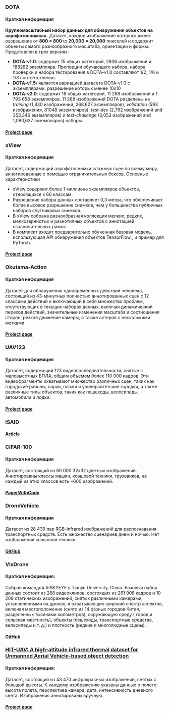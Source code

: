 ### DOTA

#### Краткая информация
**Крупномасштабный набор данных для обнаружения объектов на аэрофотоснимках.** Датасет, каждое изображение которого имеет разрешение от **800 × 800** to **20,000 × 20,000** пикселей и содержит объекты самого разнообразного масштаба, ориентации и формы. Представлен в трех версиях:
- **DOTA-v1.0**: cодержит 15 общих категорий, 2806 изображений и 188282 экземпляра. Пропорции обучающего набора, набора проверки и набора тестирования в DOTA-v1.0 составляют 1/2, 1/6 и 1/3 соответственно.
- **DOTA-v1.5:** является вариацией датасета DOTA-v1.0 с экземплярами, разрешение которых менее 10x10
- **DOTA-v2.0**: содержит 18 общих категорий, 11 268 изображений и 1 793 658 экземпляров. 11 268 изображений DOTA разделены на *training* (1,830 изображений, 268,627 экземпляров), *validation* (593 изображения,  81048 экземпляров), *test-dev* (2,792 изображений and 353,346 экземпляров) и *test-challenge* (6,053 изображений and 1,090,637 экземпляров) наборы.
#### [Project page](https://captain-whu.github.io/DOTA/index.html)


### xView 
#### Краткая информация
Датасет, содержащий аэрофотоснимки сложных сцен по всему миру, аннотированные с помощью ограничительных боксов.
Основные характеристики
- xView содержит более 1 миллиона экземпляров объектов, относящихся к 60 классам.
- Разрешение набора данных составляет 0,3 метра, что обеспечивает более высокое разрешение снимков, чем у большинства публичных наборов спутниковых снимков.
- В xView собрана разнообразная коллекция мелких, редких, мелкозернистых и разнотипных объектов с аннотацией ограничительных рамок.
- В комплект входит предварительно обученная базовая модель, использующая API обнаружения объектов TensorFlow , и пример для PyTorch.
#### [Project page](http://xviewdataset.org/)


### Okutama-Action
#### Краткая информация
Датасет для обнаружения одновременных действий человека, состоящий из 43-минутных полностью аннотированных сцен с 12 классами действий и включающий в себя множество проблем, отсутствующих в текущих наборах данных, включая динамический переход действий, значительные изменения масштаба и соотношения сторон, резкое движение камеры, а также актеров с несколькими метками.
#### [Project page](https://github.com/miquelmarti/Okutama-Action)


### UAV123
#### Краткая информация
Датасет, содержащий 123 видеопоследовательности, снятые с маловысотных БПЛА, общим объемом более 110 000 кадров. Эти видеофрагменты охватывают множество различных сцен, таких как городские районы, парки, пляжи и университетские городки, а также различные типы объектов, таких как пешеходы, велосипеды, автомобили и лодки.
#### [Project page](https://cemse.kaust.edu.sa/ivul/uav123)


### iSAID
#### [Article](https://arxiv.org/abs/1905.12886v2)


### CIFAR-100
#### Краткая информация
Датасет, состоящий из 60 000 32x32 цветных изображений. Аннотированы классы машин, ковшовой техники, грузовиков, на каждый из этих классов есть ~600 изображений.
#### [PaperWithCode](https://paperswithcode.com/dataset/cifar-100)


### DroneVehicle
#### Краткая информация
Датасет из 28 439 пар RGB-infrared изображений для распознавания транспортных средств. Есть множество сценариев днем и ночью. Нет изображений ковшовой техники.
#### [GitHub](https://github.com/VisDrone/DroneVehicle)


### VisDrone
#### Краткая информация:
Собран командой AISKYEYE в Tianjin University, China. Базовый набор данных состоит из 288 видеоклипов, состоящих из 261 908 кадров и 10 209 статических изображений, снятых различными камерами, установленными на дронах, и охватывающих широкий спектр аспектов, включая местоположение (снято из 14 разных городов Китая, разделенных тысячами километров), окружающую среду ( город и сельская местность), объекты (пешеходы, транспортные средства, велосипеды и т. д.) и плотность (редкие и многолюдные сцены).
#### [GitHub](https://github.com/VisDrone/VisDrone-Dataset)


### [HIT-UAV: A high-altitude infrared thermal dataset for Unmanned Aerial Vehicle-based object detection](https://link.springer.com/article/10.1038/s41597-023-02066-6)
#### Краткая информация:
Датасет, состоящий из 43 470 инфракрасных изображений, снятых с большой высоты. К каждому изображению указаны данные о полете: высота полета, перспектива камера, дата, интенсивность дневного света. Изображения аннотированы вручную.
#### [Project page](https://pegasus.ac.cn/)